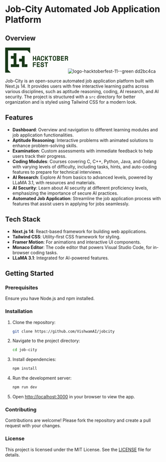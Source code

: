 # Job-City Automated Job Application Platform

## Overview

<svg xmlns="http://www.w3.org/2000/svg" width="203" height="82" fill="none"><g fill="#183717"><path d="M89.446 27.752h2.818v6.108h4.827v-6.108h2.819v14.952H97.09v-6.153h-4.827v6.153h-2.818zM110.08 39.5h-5.085l-.727 3.204h-2.949l3.566-14.952h5.299l3.566 14.952h-2.949l-.727-3.204zm-4.486-2.69h3.866l-1.73-7.65h-.385zM120.44 40.44q.81 0 1.335-.245.524-.247.813-.662.288-.419.395-.961.106-.543.106-1.122v-.385h2.819v.385q0 2.67-1.401 4.112-1.398 1.443-4.07 1.442c-1.78 0-3.062-.52-4.059-1.56q-1.494-1.56-1.495-4.552v-3.331q0-1.43.386-2.575.384-1.145 1.109-1.923a4.84 4.84 0 0 1 1.751-1.195c.682-.28 1.454-.416 2.308-.416s1.667.128 2.35.386a4.54 4.54 0 0 1 1.72 1.11 4.7 4.7 0 0 1 1.048 1.75c.234.682.353 1.454.353 2.308v.386h-2.819v-.386q.001-.534-.127-1.068a2.8 2.8 0 0 0-.427-.961 2.2 2.2 0 0 0-.813-.695q-.513-.266-1.282-.267-.704 0-1.216.267a2.5 2.5 0 0 0-.855.727 3.1 3.1 0 0 0-.501 1.068q-.16.611-.16 1.27v3.76q0 .725.148 1.334.147.611.469 1.056.32.447.842.695.524.245 1.27.246zM131.186 42.704h-2.819V27.752h2.819v6.13h.62l3.952-6.13h3.183v.127l-4.613 7.156v.386l4.871 7.156v.127h-3.311l-4.079-6.129h-.62v6.13zM140.733 27.752h10.766v2.69h-3.972v12.262h-2.819V30.443h-3.972v-2.691zM153.464 33.56q-.001-2.905 1.462-4.506 1.465-1.602 4.047-1.602c1.721 0 3.073.534 4.047 1.602q1.463 1.603 1.462 4.507v3.331q-.001 2.99-1.462 4.552-1.465 1.558-4.047 1.56c-1.721 0-3.074-.52-4.047-1.56q-1.463-1.56-1.462-4.552zm5.512 6.88q.77 0 1.281-.245.514-.245.834-.695t.448-1.068q.129-.619.128-1.367v-3.673q-.001-.705-.149-1.324A3.1 3.1 0 0 0 161.05 31a2.3 2.3 0 0 0-.834-.715q-.511-.267-1.24-.267c-.487 0-.896.09-1.24.267q-.513.267-.834.715-.322.45-.469 1.069a5.6 5.6 0 0 0-.148 1.323v3.673q-.001.748.127 1.367.13.62.448 1.068.322.45.834.694.512.247 1.282.247M166.28 40.014h1.409v-9.571h-1.409v-2.691h6.557q1.067 0 1.89.3a4.1 4.1 0 0 1 1.388.812q.566.511.854 1.229.289.715.288 1.548v.255q.001 1.282-.715 2.05-.717.771-1.804 1.068v.386q1.09.298 1.804 1.08.716.78.715 2.062v.255q0 .832-.288 1.549-.288.715-.854 1.24-.566.524-1.388.822-.823.299-1.89.3h-6.557v-2.694m4.231-6.154h2.05q.898 0 1.453-.373.556-.376.555-1.27v-.128c0-.6-.184-1.02-.555-1.27q-.555-.373-1.453-.373h-2.05v3.417zm0 6.154h2.05q.898 0 1.453-.386.556-.383.555-1.282v-.127q0-.9-.555-1.282-.555-.384-1.453-.386h-2.05v3.4619999999999997M179.909 27.752h9.441v2.69h-6.622v3.418h6.367v2.691h-6.367v3.46h6.877v2.69h-9.699V27.75zM202.614 42.704h-2.818V38.22q0-.513-.267-.834-.268-.32-.887-.32h-3.246v5.64h-2.818V27.751h5.726q1.152 0 2.029.32.876.321 1.462.887.589.566.896 1.314.31.748.309 1.603v.513q0 .918-.492 1.72-.494.802-1.517 1.229v.386q.747.085 1.187.575.438.491.439 1.24v5.168zm-7.218-8.33h2.691c.682 0 1.205-.16 1.561-.481q.534-.48.534-1.356v-.255q0-.747-.534-1.293t-1.561-.546h-2.691zM89.446 48.044h9.57v2.691h-6.749v3.418h6.622v2.69h-6.622v6.154H89.45V48.044zM102.177 48.045h9.44v2.69h-6.622v3.418h6.367v2.691h-6.367v3.46h6.877v2.69h-9.698V48.042zM122.383 52.617q0-.899-.694-1.561-.695-.663-1.955-.662-1.069 0-1.688.44a1.38 1.38 0 0 0-.62 1.186q0 .383.148.694.15.311.522.555.374.244.982.44.61.191 1.549.361 2.349.428 3.59 1.43 1.239 1.004 1.24 2.97v.255c0 .697-.125 1.33-.374 1.89a3.94 3.94 0 0 1-1.08 1.442 4.9 4.9 0 0 1-1.709.92q-1.005.32-2.263.32-1.474-.001-2.596-.415-1.122-.418-1.869-1.154a4.9 4.9 0 0 1-1.134-1.73 6 6 0 0 1-.385-2.169v-.64h2.818v.513c0 .895.261 1.614.78 2.148q.78.8 2.424.8 1.281.001 1.902-.554.619-.557.62-1.323 0-.365-.128-.695a1.5 1.5 0 0 0-.448-.599q-.321-.267-.875-.48a7.6 7.6 0 0 0-1.409-.363 14.4 14.4 0 0 1-2.071-.5 5.8 5.8 0 0 1-1.635-.823 3.56 3.56 0 0 1-1.079-1.281q-.385-.77-.386-1.881v-.128q0-.917.374-1.697t1.047-1.356q.671-.576 1.623-.896.949-.32 2.124-.32 1.326 0 2.35.374 1.025.373 1.72 1.014.695.642 1.048 1.475.352.834.353 1.75v.769h-2.819v-.514zM127.296 48.044h10.767v2.691h-3.973v12.262h-2.818V50.735h-3.973v-2.69zM44.947 54.322H18.246v8.9h26.701zM62.718 27.639h-8.9V63.24h8.9zM36.195 18.72h-8.9v35.602h8.9zM27.295 27.621h-8.9v8.9h8.9zM53.818 36.54h-8.9v8.9h8.9z"/><path d="M71.618 54.34h-8.9v8.9h8.9zM18.305 81.338l-9.108-8.96V9.968h62.407l9.108 8.96V.644H0v80.712z"/></g></svg>![logo-hacktoberfest-11--green dd2bc4ca](https://github.com/user-attachments/assets/28656587-1b8e-4794-94e0-719126f6f80a)

Job-City is an open-source automated job application platform built with Next.js 14. It provides users with free interactive learning paths across various disciplines, such as aptitude reasoning, coding, AI research, and AI security. The project is structured with a `src` directory for better organization and is styled using Tailwind CSS for a modern look.

## Features

- **Dashboard**: Overview and navigation to different learning modules and job application functionalities.
- **Aptitude Reasoning**: Interactive problems with animated solutions to enhance problem-solving skills.
- **Examination**: Custom assessments with immediate feedback to help users track their progress.
- **Coding Modules**: Courses covering C, C++, Python, Java, and Golang with varying levels of difficulty, including tasks, hints, and auto-coding features to prepare for technical interviews.
- **AI Research**: Explore AI from basics to advanced levels, powered by LLaMA 3.1, with resources and materials.
- **AI Security**: Learn about AI security at different proficiency levels, emphasizing the importance of secure AI practices.
- **Automated Job Application**: Streamline the job application process with features that assist users in applying for jobs seamlessly.

## Tech Stack

- **Next.js 14**: React-based framework for building web applications.
- **Tailwind CSS**: Utility-first CSS framework for styling.
- **Framer Motion**: For animations and interactive UI components.
- **Monaco Editor**: The code editor that powers Visual Studio Code, for in-browser coding tasks.
- **LLaMA 3.1**: Integrated for AI-powered features.

## Getting Started

### Prerequisites

Ensure you have Node.js and npm installed.

### Installation

1. Clone the repository:

    ```bash
    git clone https://github.com/VishwamAI/jobcity
    ```

2. Navigate to the project directory:

    ```bash
    cd job-city
    ```

3. Install dependencies:

    ```bash
    npm install
    ```

4. Run the development server:

    ```bash
    npm run dev
    ```

5. Open [http://localhost:3000](http://localhost:3000) in your browser to view the app.

### Contributing

Contributions are welcome! Please fork the repository and create a pull request with your changes.

### License

This project is licensed under the MIT License. See the [LICENSE](LICENSE) file for details.
